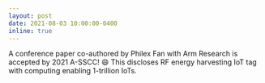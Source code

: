 ```yaml
---
layout: post
date: 2021-08-03 10:00:00-0400
inline: true
---
```


A conference paper co-authored by Philex Fan with Arm Research is accepted by 2021 A-SSCC! :smile: This discloses RF energy harvesting IoT tag with computing enabling 1-trillion IoTs.